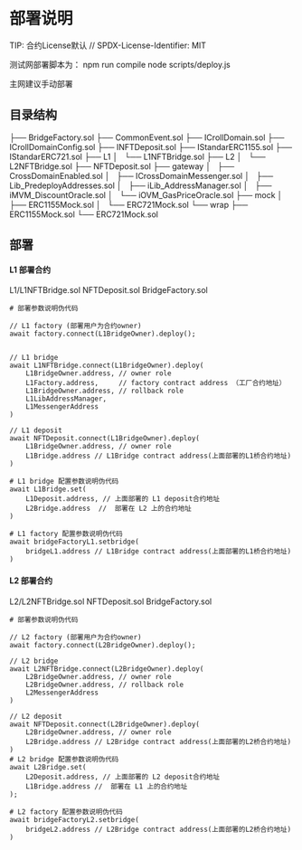 # 部署说明

TIP: 合约License默认 // SPDX-License-Identifier: MIT 

测试网部署脚本为：
npm run compile
node scripts/deploy.js

主网建议手动部署

## 目录结构

├── BridgeFactory.sol
├── CommonEvent.sol
├── ICrollDomain.sol
├── ICrollDomainConfig.sol
├── INFTDeposit.sol
├── IStandarERC1155.sol
├── IStandarERC721.sol
├── L1
│   └── L1NFTBridge.sol
├── L2
│   └── L2NFTBridge.sol
├── NFTDeposit.sol
├── gateway
│   ├── CrossDomainEnabled.sol
│   ├── ICrossDomainMessenger.sol
│   ├── Lib_PredeployAddresses.sol
│   ├── iLib_AddressManager.sol
│   ├── iMVM_DiscountOracle.sol
│   └── iOVM_GasPriceOracle.sol
├── mock
│   ├── ERC1155Mock.sol
│   └── ERC721Mock.sol
└── wrap
    ├── ERC1155Mock.sol
    └── ERC721Mock.sol


## 部署

####  L1 部署合约

L1/L1NFTBridge.sol
NFTDeposit.sol
BridgeFactory.sol

```
# 部署参数说明伪代码

// L1 factory (部署用户为合约owner)
await factory.connect(L1BridgeOwner).deploy();


// L1 bridge
await L1NFTBridge.connect(L1BridgeOwner).deploy(
    L1BridgeOwner.address, // owner role
    L1Factory.address,     // factory contract address （工厂合约地址）
    L1BridgeOwner.address, // rollback role 
    L1LibAddressManager, 
    L1MessengerAddress
)

// L1 deposit
await NFTDeposit.connect(L1BridgeOwner).deploy(
    L1BridgeOwner.address, // owner role
    L1Bridge.address // L1Bridge contract address(上面部署的L1桥合约地址)
)

# L1 bridge 配置参数说明伪代码
await L1Bridge.set(
    L1Deposit.address, // 上面部署的 L1 deposit合约地址
    L2Bridge.address  //  部署在 L2 上的合约地址
)

# L1 factory 配置参数说明伪代码
await bridgeFactoryL1.setbridge(
    bridgeL1.address // L1Bridge contract address(上面部署的L1桥合约地址)
)

```

####  L2 部署合约

L2/L2NFTBridge.sol
NFTDeposit.sol
BridgeFactory.sol
```
# 部署参数说明伪代码

// L2 factory (部署用户为合约owner)
await factory.connect(L2BridgeOwner).deploy();

// L2 bridge
await L2NFTBridge.connect(L2BridgeOwner).deploy(
    L2BridgeOwner.address, // owner role
    L2BridgeOwner.address, // rollback role
    L2MessengerAddress
)

// L2 deposit
await NFTDeposit.connect(L2BridgeOwner).deploy(
    L2BridgeOwner.address, // owner role
    L2Bridge.address // L2Bridge contract address(上面部署的L2桥合约地址) 
) 
# L2 bridge 配置参数说明伪代码
await L2Bridge.set(
    L2Deposit.address, // 上面部署的 L2 deposit合约地址
    L1Bridge.address //  部署在 L1 上的合约地址
);

# L2 factory 配置参数说明伪代码
await bridgeFactoryL2.setbridge(
    bridgeL2.address // L2Bridge contract address(上面部署的L2桥合约地址)
)
```